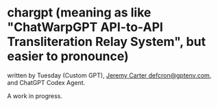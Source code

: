 # chargpt (meaning as like "ChatWarpGPT API-to-API Transliteration Relay System", but easier to pronounce)
  
written by Tuesday (Custom GPT), [Jeremy Carter <defcron@gptenv.com>](mailto:defcron.chargpt.git@gptenv.mozmail.com), and ChatGPT Codex Agent.

A work in progress.

